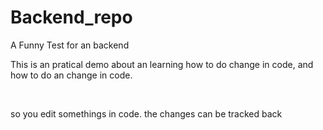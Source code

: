 # Backend_repo
A Funny Test for an backend

This is an pratical demo about an learning how to do change in code, and how to do an change in code. 

<br>

so you edit somethings in code. the changes can be tracked back 
